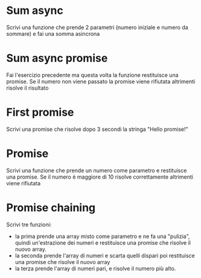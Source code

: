 # Sum async

Scrivi una funzione che prende 2 parametri (numero iniziale e numero da sommare) e fai una somma asincrona

# Sum async promise

Fai l'esercizio precedente ma questa volta la funzione restituisce una promise. Se il numero non viene passato la promise viene rifiutata altrimenti risolve il risultato

# First promise

Scrivi una promise che risolve dopo 3 secondi la stringa "Hello promise!"

# Promise

Scrivi una funzione che prende un numero come parametro e restituisce una promise. Se il numero è maggiore di 10 risolve correttamente altrimenti viene rifiutata

# Promise chaining

Scrivi tre funzioni:

- la prima prende una array misto come parametro e ne fa una "pulizia", quindi un'estrazione dei numeri e restituisce una promise che risolve il nuovo array.
- la seconda prende l'array di numeri e scarta quelli dispari poi restituisce una promise che risolve il nuovo array
- la terza prende l'array di numeri pari, e risolve il numero più alto.
